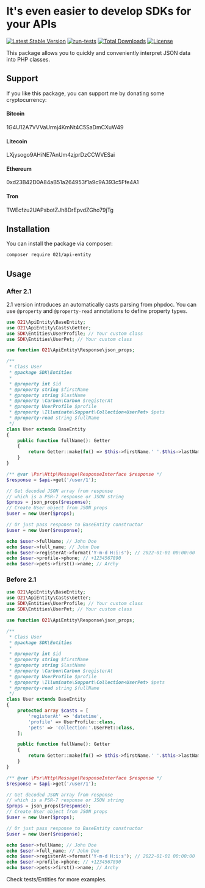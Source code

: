 # It's even easier to develop SDKs for your APIs
<a href="https://packagist.org/packages/021/api-entity"><img src="https://img.shields.io/packagist/v/021/api-entity" alt="Latest Stable Version"></a>
[![run-tests](https://github.com/021-projects/api-entity/actions/workflows/run-tests.yml/badge.svg)](https://github.com/021-projects/api-entity/actions/workflows/run-tests.yml)
<a href="https://packagist.org/packages/021/api-entity"><img src="https://img.shields.io/packagist/dt/021/api-entity" alt="Total Downloads"></a>
<a href="https://packagist.org/packages/021/api-entity"><img src="https://img.shields.io/packagist/l/021/api-entity" alt="License"></a>

This package allows you to quickly and conveniently interpret JSON data into PHP classes.

## Support
If you like this package, you can support me by donating some cryptocurrency:
#### Bitcoin
1G4U12A7VVVaUrmj4KmNt4C5SaDmCXuW49
#### Litecoin
LXjysogo9AHiNE7AnUm4zjprDzCCWVESai
#### Ethereum
0xd23B42D0A84aB51a264953f1a9c9A393c5Ffe4A1
#### Tron
TWEcfzu2UAPsbotZJh8DrEpvdZGho79jTg

## Installation
You can install the package via composer:

```bash
composer require 021/api-entity
```

## Usage

### After 2.1
2.1 version introduces an automatically casts parsing from phpdoc. 
You can use `@property` and `@property-read` annotations to define property types.

```php
use O21\ApiEntity\BaseEntity;
use O21\ApiEntity\Casts\Getter;
use SDK\Entities\UserProfile; // Your custom class
use SDK\Entities\UserPet; // Your custom class

use function O21\ApiEntity\Response\json_props;

/**
 * Class User
 * @package SDK\Entities
 *
 * @property int $id
 * @property string $firstName
 * @property string $lastName
 * @property \Carbon\Carbon $registerAt
 * @property UserProfile $profile
 * @property \Illuminate\Support\Collection<UserPet> $pets
 * @property-read string $fullName
 */
class User extends BaseEntity
{
    public function fullName(): Getter
    {
        return Getter::make(fn() => $this->firstName.' '.$this->lastName);
    }
}

/** @var \Psr\Http\Message\ResponseInterface $response */
$response = $api->get('/user/1');

// Get decoded JSON array from response
// which is a PSR-7 response or JSON string
$props = json_props($response);
// Create User object from JSON props
$user = new User($props);

// Or just pass response to BaseEntity constructor
$user = new User($response);

echo $user->fullName; // John Doe
echo $user->full_name; // John Doe
echo $user->registerAt->format('Y-m-d H:i:s'); // 2022-01-01 00:00:00
echo $user->profile->phone; // +1234567890
echo $user->pets->first()->name; // Archy
```

### Before 2.1
```php
use O21\ApiEntity\BaseEntity;
use O21\ApiEntity\Casts\Getter;
use SDK\Entities\UserProfile; // Your custom class
use SDK\Entities\UserPet; // Your custom class

use function O21\ApiEntity\Response\json_props;

/**
 * Class User
 * @package SDK\Entities
 *
 * @property int $id
 * @property string $firstName
 * @property string $lastName
 * @property \Carbon\Carbon $registerAt
 * @property UserProfile $profile
 * @property \Illuminate\Support\Collection<UserPet> $pets
 * @property-read string $fullName
 */
class User extends BaseEntity
{
    protected array $casts = [
        'registerAt' => 'datetime',
        'profile' => UserProfile::class,
        'pets' => 'collection:'.UserPet::class,
    ];

    public function fullName(): Getter
    {
        return Getter::make(fn() => $this->firstName.' '.$this->lastName);
    }
}

/** @var \Psr\Http\Message\ResponseInterface $response */
$response = $api->get('/user/1');

// Get decoded JSON array from response
// which is a PSR-7 response or JSON string
$props = json_props($response);
// Create User object from JSON props
$user = new User($props);

// Or just pass response to BaseEntity constructor
$user = new User($response);

echo $user->fullName; // John Doe
echo $user->full_name; // John Doe
echo $user->registerAt->format('Y-m-d H:i:s'); // 2022-01-01 00:00:00
echo $user->profile->phone; // +1234567890
echo $user->pets->first()->name; // Archy
```

Check tests/Entities for more examples.
